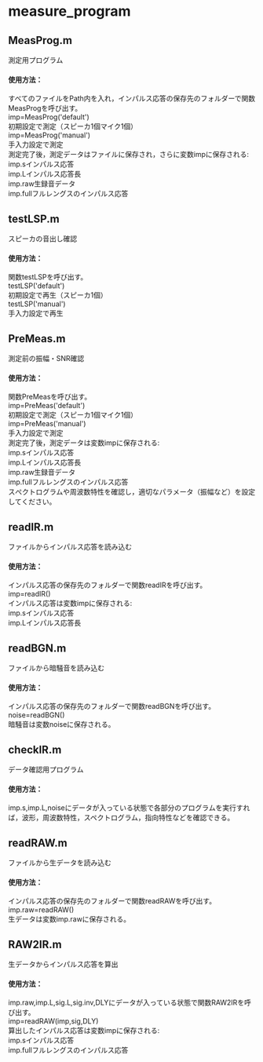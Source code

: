 # measure_program    
## MeasProg.m
測定用プログラム
#### 使用方法：  
すべてのファイルをPath内を入れ，インパルス応答の保存先のフォルダーで関数MeasProgを呼び出す。  
imp=MeasProg('default')  
初期設定で測定（スピーカ1個マイク1個）  
imp=MeasProg('manual')   
手入力設定で測定  
測定完了後，測定データはファイルに保存され，さらに変数impに保存される:  
imp.sインパルス応答  
imp.Lインパルス応答長  
imp.raw生録音データ  
imp.fullフルレングスのインパルス応答  
## testLSP.m  
スピーカの音出し確認  
#### 使用方法：  
関数testLSPを呼び出す。  
testLSP('default')  
初期設定で再生（スピーカ1個）  
testLSP('manual')  
手入力設定で再生  
## PreMeas.m  
測定前の振幅・SNR確認  
#### 使用方法：  
関数PreMeasを呼び出す。  
imp=PreMeas('default')  
初期設定で測定（スピーカ1個マイク1個）  
imp=PreMeas('manual')  
手入力設定で測定  
測定完了後，測定データは変数impに保存される:  
imp.sインパルス応答  
imp.Lインパルス応答長  
imp.raw生録音データ  
imp.fullフルレングスのインパルス応答  
スぺクトログラムや周波数特性を確認し，適切なパラメータ（振幅など）を設定してください。  
## readIR.m  
ファイルからインパルス応答を読み込む  
#### 使用方法：  
インパルス応答の保存先のフォルダーで関数readIRを呼び出す。  
imp=readIR()  
インパルス応答は変数impに保存される:  
imp.sインパルス応答  
imp.Lインパルス応答長  
## readBGN.m  
ファイルから暗騒音を読み込む  
#### 使用方法：  
インパルス応答の保存先のフォルダーで関数readBGNを呼び出す。  
noise=readBGN()  
暗騒音は変数noiseに保存される。  
## checkIR.m  
データ確認用プログラム  
#### 使用方法：  
imp.s,imp.L,noiseにデータが入っている状態で各部分のプログラムを実行すれば，波形，周波数特性，スペクトログラム，指向特性などを確認できる。  
## readRAW.m  
ファイルから生データを読み込む  
#### 使用方法：  
インパルス応答の保存先のフォルダーで関数readRAWを呼び出す。  
imp.raw=readRAW()  
生データは変数imp.rawに保存される。  
## RAW2IR.m  
生データからインパルス応答を算出  
#### 使用方法：  
imp.raw,imp.L,sig.L,sig.inv,DLYにデータが入っている状態で関数RAW2IRを呼び出す。  
imp=readRAW(imp,sig,DLY)  
算出したインパルス応答は変数impに保存される:  
imp.sインパルス応答  
imp.fullフルレングスのインパルス応答
